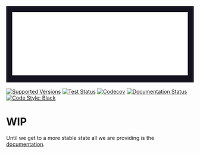 <div style="background-color: #151320; padding: 1rem; margin-bottom: 1rem;">
  <img alt="Facelift" src="docs/source/_static/assets/images/facelift.png"/>
</div>

[![Supported Versions](https://img.shields.io/pypi/pyversions/facelift.svg)](https://pypi.org/project/facelift/)
[![Test Status](https://github.com/stephen-bunn/facelift/workflows/Test%20Package/badge.svg)](https://github.com/stephen-bunn/facelift)
[![Codecov](https://codecov.io/gh/stephen-bunn/facelift/branch/master/graph/badge.svg?token=xhhZQr8l76)](https://codecov.io/gh/stephen-bunn/facelift)
[![Documentation Status](https://readthedocs.org/projects/facelift/badge/?version=latest)](https://facelift.readthedocs.io/)
[![Code Style: Black](https://img.shields.io/badge/code%20style-black-000000.svg)](https://github.com/ambv/black)

# WIP

Until we get to a more stable state all we are providing is the [documentation](https://facelift.readthedocs.io/).

